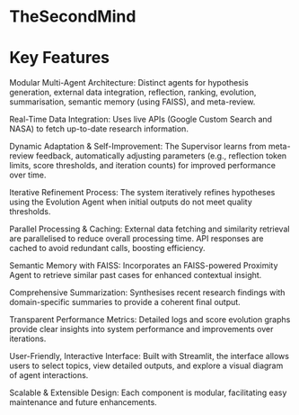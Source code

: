 # TheSecondMind

# Key Features

Modular Multi-Agent Architecture:
Distinct agents for hypothesis generation, external data integration, reflection, ranking, evolution, summarisation, semantic memory (using FAISS), and meta-review.


Real-Time Data Integration:
Uses live APIs (Google Custom Search and NASA) to fetch up-to-date research information.


Dynamic Adaptation & Self-Improvement:
The Supervisor learns from meta-review feedback, automatically adjusting parameters (e.g., reflection token limits, score thresholds, and iteration counts) for improved performance over time.


Iterative Refinement Process:
The system iteratively refines hypotheses using the Evolution Agent when initial outputs do not meet quality thresholds.


Parallel Processing & Caching:
External data fetching and similarity retrieval are parallelised to reduce overall processing time.
API responses are cached to avoid redundant calls, boosting efficiency.


Semantic Memory with FAISS:
Incorporates an FAISS-powered Proximity Agent to retrieve similar past cases for enhanced contextual insight.


Comprehensive Summarization:
Synthesises recent research findings with domain-specific summaries to provide a coherent final output.


Transparent Performance Metrics:
Detailed logs and score evolution graphs provide clear insights into system performance and improvements over iterations.


User-Friendly, Interactive Interface:
Built with Streamlit, the interface allows users to select topics, view detailed outputs, and explore a visual diagram of agent interactions.


Scalable & Extensible Design:
Each component is modular, facilitating easy maintenance and future enhancements.
